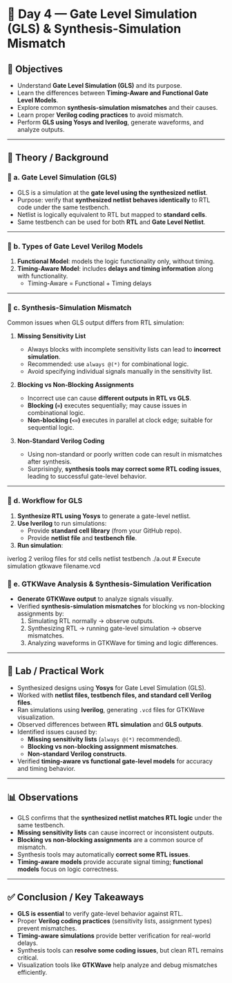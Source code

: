 # 📘 Day 4 — Gate Level Simulation (GLS) & Synthesis-Simulation Mismatch  

## 🎯 Objectives
- Understand **Gate Level Simulation (GLS)** and its purpose.  
- Learn the differences between **Timing-Aware and Functional Gate Level Models**.  
- Explore common **synthesis-simulation mismatches** and their causes.  
- Learn proper **Verilog coding practices** to avoid mismatch.  
- Perform **GLS using Yosys and Iverilog**, generate waveforms, and analyze outputs.  

---

## 📖 Theory / Background  

### 🔹 a. Gate Level Simulation (GLS)
- GLS is a simulation at the **gate level using the synthesized netlist**.  
- Purpose: verify that **synthesized netlist behaves identically** to RTL code under the same testbench.  
- Netlist is logically equivalent to RTL but mapped to **standard cells**.  
- Same testbench can be used for both **RTL** and **Gate Level Netlist**.  

---

### 🔹 b. Types of Gate Level Verilog Models
1. **Functional Model**: models the logic functionality only, without timing.  
2. **Timing-Aware Model**: includes **delays and timing information** along with functionality.  
   - Timing-Aware = Functional + Timing delays  

---

### 🔹 c. Synthesis-Simulation Mismatch
Common issues when GLS output differs from RTL simulation:

1. **Missing Sensitivity List**
   - Always blocks with incomplete sensitivity lists can lead to **incorrect simulation**.  
   - Recommended: use `always @(*)` for combinational logic.  
   - Avoid specifying individual signals manually in the sensitivity list.  

2. **Blocking vs Non-Blocking Assignments**
   - Incorrect use can cause **different outputs in RTL vs GLS**.  
   - **Blocking (`=`)** executes sequentially; may cause issues in combinational logic.  
   - **Non-blocking (`<=`)** executes in parallel at clock edge; suitable for sequential logic.  

3. **Non-Standard Verilog Coding**
   - Using non-standard or poorly written code can result in mismatches after synthesis.  
   - Surprisingly, **synthesis tools may correct some RTL coding issues**, leading to successful gate-level behavior.  

---

### 🔹 d. Workflow for GLS
1. **Synthesize RTL using Yosys** to generate a gate-level netlist.  
2. **Use Iverilog** to run simulations:  
   - Provide **standard cell library** (from your GitHub repo).  
   - Provide **netlist file** and **testbench file**.  
3. **Run simulation**:  

iverlog 2 verilog files for std cells netlist testbench
./a.out                  # Execute simulation
gtkwave filename.vcd

### 🔹 e. GTKWave Analysis & Synthesis-Simulation Verification

- **Generate GTKWave output** to analyze signals visually.  
- Verified **synthesis-simulation mismatches** for blocking vs non-blocking assignments by:
  1. Simulating RTL normally → observe outputs.  
  2. Synthesizing RTL → running gate-level simulation → observe mismatches.  
  3. Analyzing waveforms in GTKWave for timing and logic differences.  

---

## 🔬 Lab / Practical Work

- Synthesized designs using **Yosys** for Gate Level Simulation (GLS).  
- Worked with **netlist files, testbench files, and standard cell Verilog files**.  
- Ran simulations using **Iverilog**, generating `.vcd` files for GTKWave visualization.  
- Observed differences between **RTL simulation** and **GLS outputs**.  
- Identified issues caused by:
  - **Missing sensitivity lists** (`always @(*)` recommended).  
  - **Blocking vs non-blocking assignment mismatches**.  
  - **Non-standard Verilog constructs**.  
- Verified **timing-aware vs functional gate-level models** for accuracy and timing behavior.  

---

## 📊 Observations

- GLS confirms that the **synthesized netlist matches RTL logic** under the same testbench.  
- **Missing sensitivity lists** can cause incorrect or inconsistent outputs.  
- **Blocking vs non-blocking assignments** are a common source of mismatch.  
- Synthesis tools may automatically **correct some RTL issues**.  
- **Timing-aware models** provide accurate signal timing; **functional models** focus on logic correctness.  

---

## ✅ Conclusion / Key Takeaways

- **GLS is essential** to verify gate-level behavior against RTL.  
- Proper **Verilog coding practices** (sensitivity lists, assignment types) prevent mismatches.  
- **Timing-aware simulations** provide better verification for real-world delays.  
- Synthesis tools can **resolve some coding issues**, but clean RTL remains critical.  
- Visualization tools like **GTKWave** help analyze and debug mismatches efficiently.  
